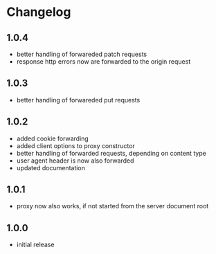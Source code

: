# Changelog

## 1.0.4

- better handling of forwareded patch requests
- response http errors now are forwarded to the origin request

## 1.0.3

- better handling of forwareded put requests

## 1.0.2

- added cookie forwarding
- added client options to proxy constructor
- better handling of forwarded requests, depending on content type
- user agent header is now also forwarded
- updated documentation

## 1.0.1

- proxy now also works, if not started from the server document root

## 1.0.0

- initial release
